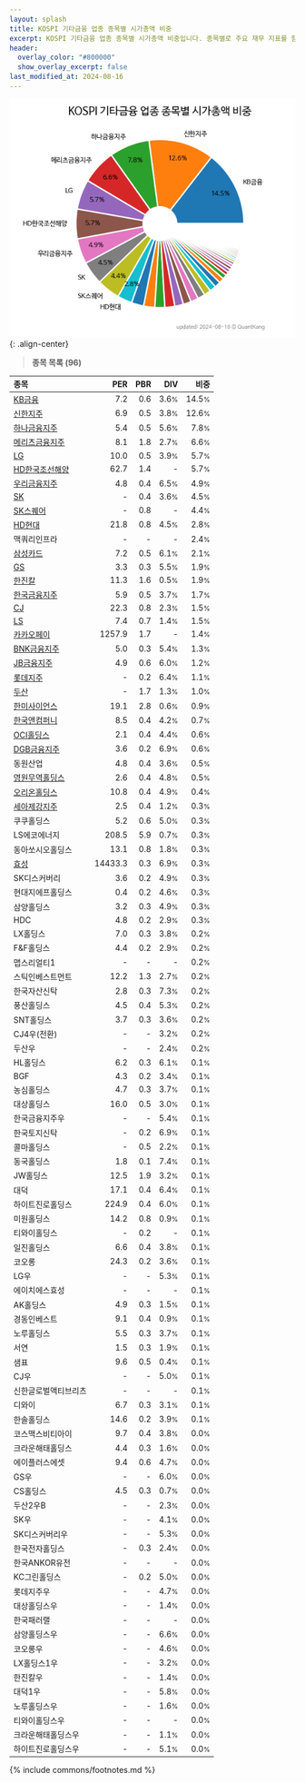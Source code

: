```yaml
---
layout: splash
title: KOSPI 기타금융 업종 종목별 시가총액 비중
excerpt: KOSPI 기타금융 업종 종목별 시가총액 비중입니다. 종목별로 주요 재무 지표를 함께 표시합니다.
header:
  overlay_color: "#800000"
  show_overlay_excerpt: false
last_modified_at: 2024-08-16
---
```



![KOSPI 기타금융 업종 종목별 시가총액 비중](/stats/sector/images/kospi_업종_기타금융_종목.png){: .align-center}


> **종목 목록 (96)**<a id="list"></a>

| **종목** | **PER** | **PBR** | **DIV** | **비중** |
| :------- | ------: | ------: | ------: | -------: |
| [KB금융](/105560/) | 7.2 | 0.6 | 3.6<small>%</small> | 14.5<small>%</small> |
| [신한지주](/055550/) | 6.9 | 0.5 | 3.8<small>%</small> | 12.6<small>%</small> |
| [하나금융지주](/086790/) | 5.4 | 0.5 | 5.6<small>%</small> | 7.8<small>%</small> |
| [메리츠금융지주](/138040/) | 8.1 | 1.8 | 2.7<small>%</small> | 6.6<small>%</small> |
| [LG](/003550/) | 10.0 | 0.5 | 3.9<small>%</small> | 5.7<small>%</small> |
| [HD한국조선해양](/009540/) | 62.7 | 1.4 | - | 5.7<small>%</small> |
| [우리금융지주](/316140/) | 4.8 | 0.4 | 6.5<small>%</small> | 4.9<small>%</small> |
| [SK](/034730/) | - | 0.4 | 3.6<small>%</small> | 4.5<small>%</small> |
| [SK스퀘어](/402340/) | - | 0.8 | - | 4.4<small>%</small> |
| [HD현대](/267250/) | 21.8 | 0.8 | 4.5<small>%</small> | 2.8<small>%</small> |
| 맥쿼리인프라 | - | - | - | 2.4<small>%</small> |
| [삼성카드](/029780/) | 7.2 | 0.5 | 6.1<small>%</small> | 2.1<small>%</small> |
| [GS](/078930/) | 3.3 | 0.3 | 5.5<small>%</small> | 1.9<small>%</small> |
| [한진칼](/180640/) | 11.3 | 1.6 | 0.5<small>%</small> | 1.9<small>%</small> |
| [한국금융지주](/071050/) | 5.9 | 0.5 | 3.7<small>%</small> | 1.7<small>%</small> |
| [CJ](/001040/) | 22.3 | 0.8 | 2.3<small>%</small> | 1.5<small>%</small> |
| [LS](/006260/) | 7.4 | 0.7 | 1.4<small>%</small> | 1.5<small>%</small> |
| [카카오페이](/377300/) | 1257.9 | 1.7 | - | 1.4<small>%</small> |
| [BNK금융지주](/138930/) | 5.0 | 0.3 | 5.4<small>%</small> | 1.3<small>%</small> |
| [JB금융지주](/175330/) | 4.9 | 0.6 | 6.0<small>%</small> | 1.2<small>%</small> |
| [롯데지주](/004990/) | - | 0.2 | 6.4<small>%</small> | 1.1<small>%</small> |
| [두산](/000150/) | - | 1.7 | 1.3<small>%</small> | 1.0<small>%</small> |
| [한미사이언스](/008930/) | 19.1 | 2.8 | 0.6<small>%</small> | 0.9<small>%</small> |
| [한국앤컴퍼니](/000240/) | 8.5 | 0.4 | 4.2<small>%</small> | 0.7<small>%</small> |
| [OCI홀딩스](/010060/) | 2.1 | 0.4 | 4.4<small>%</small> | 0.6<small>%</small> |
| [DGB금융지주](/139130/) | 3.6 | 0.2 | 6.9<small>%</small> | 0.6<small>%</small> |
| 동원산업 | 4.8 | 0.4 | 3.6<small>%</small> | 0.5<small>%</small> |
| [영원무역홀딩스](/009970/) | 2.6 | 0.4 | 4.8<small>%</small> | 0.5<small>%</small> |
| [오리온홀딩스](/001800/) | 10.8 | 0.4 | 4.9<small>%</small> | 0.4<small>%</small> |
| [세아제강지주](/003030/) | 2.5 | 0.4 | 1.2<small>%</small> | 0.3<small>%</small> |
| 쿠쿠홀딩스 | 5.2 | 0.6 | 5.0<small>%</small> | 0.3<small>%</small> |
| LS에코에너지 | 208.5 | 5.9 | 0.7<small>%</small> | 0.3<small>%</small> |
| 동아쏘시오홀딩스 | 13.1 | 0.8 | 1.8<small>%</small> | 0.3<small>%</small> |
| [효성](/004800/) | 14433.3 | 0.3 | 6.9<small>%</small> | 0.3<small>%</small> |
| SK디스커버리 | 3.6 | 0.2 | 4.9<small>%</small> | 0.3<small>%</small> |
| 현대지에프홀딩스 | 0.4 | 0.2 | 4.6<small>%</small> | 0.3<small>%</small> |
| 삼양홀딩스 | 3.2 | 0.3 | 4.9<small>%</small> | 0.3<small>%</small> |
| HDC | 4.8 | 0.2 | 2.9<small>%</small> | 0.3<small>%</small> |
| LX홀딩스 | 7.0 | 0.3 | 3.8<small>%</small> | 0.2<small>%</small> |
| F&F홀딩스 | 4.4 | 0.2 | 2.9<small>%</small> | 0.2<small>%</small> |
| 맵스리얼티1 | - | - | - | 0.2<small>%</small> |
| 스틱인베스트먼트 | 12.2 | 1.3 | 2.7<small>%</small> | 0.2<small>%</small> |
| 한국자산신탁 | 2.8 | 0.3 | 7.3<small>%</small> | 0.2<small>%</small> |
| 풍산홀딩스 | 4.5 | 0.4 | 5.3<small>%</small> | 0.2<small>%</small> |
| SNT홀딩스 | 3.7 | 0.3 | 3.6<small>%</small> | 0.2<small>%</small> |
| CJ4우(전환) | - | - | 3.2<small>%</small> | 0.2<small>%</small> |
| 두산우 | - | - | 2.4<small>%</small> | 0.2<small>%</small> |
| HL홀딩스 | 6.2 | 0.3 | 6.1<small>%</small> | 0.1<small>%</small> |
| BGF | 4.3 | 0.2 | 3.4<small>%</small> | 0.1<small>%</small> |
| 농심홀딩스 | 4.7 | 0.3 | 3.7<small>%</small> | 0.1<small>%</small> |
| 대상홀딩스 | 16.0 | 0.5 | 3.0<small>%</small> | 0.1<small>%</small> |
| 한국금융지주우 | - | - | 5.4<small>%</small> | 0.1<small>%</small> |
| 한국토지신탁 | - | 0.2 | 6.9<small>%</small> | 0.1<small>%</small> |
| 콜마홀딩스 | - | 0.5 | 2.2<small>%</small> | 0.1<small>%</small> |
| 동국홀딩스 | 1.8 | 0.1 | 7.4<small>%</small> | 0.1<small>%</small> |
| JW홀딩스 | 12.5 | 1.9 | 3.2<small>%</small> | 0.1<small>%</small> |
| 대덕 | 17.1 | 0.4 | 6.4<small>%</small> | 0.1<small>%</small> |
| 하이트진로홀딩스 | 224.9 | 0.4 | 6.0<small>%</small> | 0.1<small>%</small> |
| 미원홀딩스 | 14.2 | 0.8 | 0.9<small>%</small> | 0.1<small>%</small> |
| 티와이홀딩스 | - | 0.2 | - | 0.1<small>%</small> |
| 일진홀딩스 | 6.6 | 0.4 | 3.8<small>%</small> | 0.1<small>%</small> |
| 코오롱 | 24.3 | 0.2 | 3.6<small>%</small> | 0.1<small>%</small> |
| LG우 | - | - | 5.3<small>%</small> | 0.1<small>%</small> |
| 에이치에스효성 | - | - | - | 0.1<small>%</small> |
| AK홀딩스 | 4.9 | 0.3 | 1.5<small>%</small> | 0.1<small>%</small> |
| 경동인베스트 | 9.1 | 0.4 | 0.9<small>%</small> | 0.1<small>%</small> |
| 노루홀딩스 | 5.5 | 0.3 | 3.7<small>%</small> | 0.1<small>%</small> |
| 서연 | 1.5 | 0.3 | 1.9<small>%</small> | 0.1<small>%</small> |
| 샘표 | 9.6 | 0.5 | 0.4<small>%</small> | 0.1<small>%</small> |
| CJ우 | - | - | 5.0<small>%</small> | 0.1<small>%</small> |
| 신한글로벌액티브리츠 | - | - | - | 0.1<small>%</small> |
| 디와이 | 6.7 | 0.3 | 3.1<small>%</small> | 0.1<small>%</small> |
| 한솔홀딩스 | 14.6 | 0.2 | 3.9<small>%</small> | 0.1<small>%</small> |
| 코스맥스비티아이 | 9.7 | 0.4 | 3.8<small>%</small> | 0.0<small>%</small> |
| 크라운해태홀딩스 | 4.4 | 0.3 | 1.6<small>%</small> | 0.0<small>%</small> |
| 에이플러스에셋 | 9.4 | 0.6 | 4.7<small>%</small> | 0.0<small>%</small> |
| GS우 | - | - | 6.0<small>%</small> | 0.0<small>%</small> |
| CS홀딩스 | 4.5 | 0.3 | 0.7<small>%</small> | 0.0<small>%</small> |
| 두산2우B | - | - | 2.3<small>%</small> | 0.0<small>%</small> |
| SK우 | - | - | 4.1<small>%</small> | 0.0<small>%</small> |
| SK디스커버리우 | - | - | 5.3<small>%</small> | 0.0<small>%</small> |
| 한국전자홀딩스 | - | 0.3 | 2.4<small>%</small> | 0.0<small>%</small> |
| 한국ANKOR유전 | - | - | - | 0.0<small>%</small> |
| KC그린홀딩스 | - | 0.2 | 5.0<small>%</small> | 0.0<small>%</small> |
| 롯데지주우 | - | - | 4.7<small>%</small> | 0.0<small>%</small> |
| 대상홀딩스우 | - | - | 1.4<small>%</small> | 0.0<small>%</small> |
| 한국패러랠 | - | - | - | 0.0<small>%</small> |
| 삼양홀딩스우 | - | - | 6.6<small>%</small> | 0.0<small>%</small> |
| 코오롱우 | - | - | 4.6<small>%</small> | 0.0<small>%</small> |
| LX홀딩스1우 | - | - | 3.2<small>%</small> | 0.0<small>%</small> |
| 한진칼우 | - | - | 1.4<small>%</small> | 0.0<small>%</small> |
| 대덕1우 | - | - | 5.8<small>%</small> | 0.0<small>%</small> |
| 노루홀딩스우 | - | - | 1.6<small>%</small> | 0.0<small>%</small> |
| 티와이홀딩스우 | - | - | - | 0.0<small>%</small> |
| 크라운해태홀딩스우 | - | - | 1.1<small>%</small> | 0.0<small>%</small> |
| 하이트진로홀딩스우 | - | - | 5.1<small>%</small> | 0.0<small>%</small> |

{% include commons/footnotes.md %}